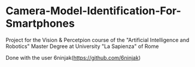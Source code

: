 # Camera-Model-Identification-For-Smartphones
Project for the Vision &amp; Percetpion course of the "Artificial Intelligence and Robotics" Master Degree at University "La Sapienza" of Rome

Done with the user 6ninjak(https://github.com/6ninjak)
